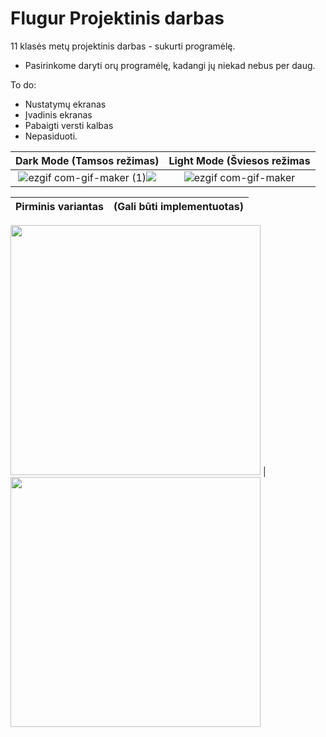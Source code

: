 # Flugur Projektinis darbas

11 klasės metų projektinis darbas - sukurti programėlę.

- Pasirinkome daryti orų programėlę, kadangi jų niekad nebus per daug.

To do:
- Nustatymų ekranas
- Įvadinis ekranas
- Pabaigti versti kalbas
- Nepasiduoti.


Dark Mode (Tamsos režimas)  |  Light Mode (Šviesos režimas
:-------------------------:|:-------------------------:
![ezgif com-gif-maker (1)](https://user-images.githubusercontent.com/96780163/212784112-a680fd69-9a1c-4444-936b-5c8d542e38fe.gif)![](https://...Dark.png)  |  ![ezgif com-gif-maker](https://user-images.githubusercontent.com/96780163/212784120-962f4784-6b0a-4b0c-a6ad-3d3d897fd552.gif)

      
Pirminis variantas  | (Gali būti implementuotas)
:-------------------------:|:-------------------------:

<img src="https://user-images.githubusercontent.com/96780163/212785329-43493b1c-4008-4d1f-8dc9-b7645a128467.png" width="400" /> | <img src="https://user-images.githubusercontent.com/96780163/212785318-de309f56-a395-4a26-bb21-67e7a154e1d9.png" width="400" />

